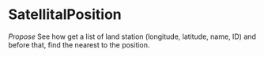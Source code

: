 # SatellitalPosition

*Propose*
See how get a list of land station (longitude, latitude, name, ID) and before that, find the nearest to the position.